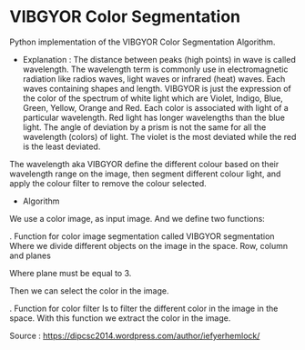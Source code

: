 # VIBGYOR Color Segmentation
Python implementation of the VIBGYOR Color Segmentation Algorithm.

- Explanation : 
The distance between peaks (high points) in wave is called wavelength. 
The wavelength term is commonly use in electromagnetic radiation like radios waves, light waves or infrared (heat) waves. 
Each waves containing shapes and length. 
VIBGYOR is just the expression of the color of the spectrum of white light which are Violet, Indigo, Blue, Green, Yellow, Orange and Red. 
Each color is associated with light of a particular wavelength. Red light has longer wavelengths than the blue light. 
The angle of deviation by a prism is not the same for all the wavelength (colors) of light. 
The violet is the most deviated while the red is the least deviated.

The wavelength aka VIBGYOR define the different colour based on their wavelength range on the image, then segment different colour light, and apply the colour filter to remove the colour selected.

- Algorithm

We use a color image, as input image. And we define two functions:

. Function for color image segmentation called VIBGYOR segmentation
  Where we divide different objects on the image in the space. Row, column and planes

  Where plane must be equal to 3.

  Then we can select the color in the image.

. Function for color filter
Is to filter the different color in the image in the space. With this function we extract the color in the image.

Source : https://dipcsc2014.wordpress.com/author/iefyerhemlock/
